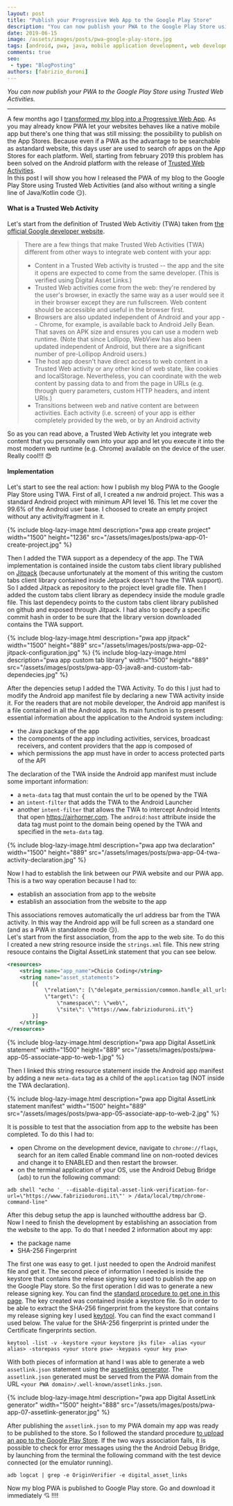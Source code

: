 ```yaml
---
layout: post
title: "Publish your Progressive Web App to the Google Play Store"
description: "You can now publish your PWA to the Google Play Store using Trusted Web Activities"
date: 2019-06-15
image: /assets/images/posts/pwa-google-play-store.jpg
tags: [android, pwa, java, mobile application development, web development, javascript]
comments: true
seo:
 - type: "BlogPosting"
authors: [fabrizio_duroni]
---
```


*You can now publish your PWA to the Google Play Store using Trusted Web Activities.*

---

A few months ago I [transformed my blog into a Progressive Web App](/2019/03/03/github-pages-progressive-web-app.html). As you may already know PWA let your websites behaves like a native mobile app but there's one thing that was still missing: the possibility to publish on the App Stores. Because even if a PWA as the advantage to be searchable as astandard website, this days user are used to search ofr apps on the App Stores for each platform. Well, starting from february 2019 this problem has been solved on the Android platform with the release of [Trusted Web Activities](https://developers.google.com/web/updates/2019/02/using-twa "trusted web activities").  
In this post I will show you how I released the PWA of my blog to the Google Play Store using Trusted Web Activities (and also without writing a single line of Java/Kotlin code :smirk:).

#### What is a Trusted Web Activity

Let's start from the definition of Trusted Web Activitiy (TWA) taken from [the official Google developer website](https://developers.google.com/web/updates/2019/02/using-twa "trusted web activities").

>There are a few things that make Trusted Web Activities (TWA) different from other ways to integrate web content with your app:
>
> * Content in a Trusted Web activity is trusted -- the app and the site it opens are expected to come from the same developer. (This is verified using Digital Asset Links.)
> * Trusted Web activities come from the web: they're rendered by the user's browser, in exactly the same way as a user would see it in their browser except they are run fullscreen. Web content should be accessible and useful in the browser first.
> * Browsers are also updated independent of Android and your app -- Chrome, for example, is available back to Android Jelly Bean. That saves on APK size and ensures you can use a modern web runtime. (Note that since Lollipop, WebView has also been updated independent of Android, but there are a significant number of pre-Lollipop Android users.)
> * The host app doesn't have direct access to web content in a Trusted Web activity or any other kind of web state, like cookies and localStorage. Nevertheless, you can coordinate with the web content by passing data to and from the page in URLs (e.g. through query parameters, custom HTTP headers, and intent URIs.)
> * Transitions between web and native content are between activities. Each activity (i.e. screen) of your app is either completely provided by the web, or by an Android activity

So as you can read above, a Trusted Web Activity let you integrate web content that you personally own into your app and let you execute it into the most modern web runtime (e.g. Chrome) available on the device of the user. Really cool!!! :heart_eyes:

#### Implementation

Let's start to see the real action: how I publish my blog PWA to the Google Play Store using TWA. First of all, I created a nw android project. This was a standard Android project with minimum API level 16. This let me cover the 99.6% of the Android user base. I choosed to create an empty project without any activity/fragment in it.

{% include blog-lazy-image.html description="pwa app create project" width="1500" height="1236" src="/assets/images/posts/pwa-app-01-create-project.jpg" %}

Then I added the TWA support as a dependecy of the app. The TWA implementation is contained inside the custom tabs client library published on [Jitpack](https://jitpack.io/ "Jitpack") (because unfortunately at the moment of this writing the custom tabs client library contained inside Jetpack doesn't have the TWA support). So I added Jitpack as repository to the project level gradle file. Then I added the custom tabs client library as dependecy inside the module gradle file. This last dependecy points to the custom tabs client library published on github and exposed through Jitpack. I had also to specify a specific commit hash in order to be sure that the library version downloaded contains the TWA support.

{% include blog-lazy-image.html description="pwa app jitpack" width="1500" height="889" src="/assets/images/posts/pwa-app-02-jitpack-configuration.jpg" %}
{% include blog-lazy-image.html description="pwa app custom tab library" width="1500" height="889" src="/assets/images/posts/pwa-app-03-java8-and-custom-tab-dependecies.jpg" %}

After the depencies setup I added the TWA Activity. To do this I just had to modify the Android app manifest file by declaring a new TWA activity inside it. For the readers that are not mobile developer, the Android app manifest is a file contained in all the Android apps. Its main function is to present essential information about the application to the Android system including:

* the Java package of the app
* the components of the app including activities, services, broadcast receivers, and content providers that the app is composed of
* which permissions the app must have in order to access protected parts of the API

The declaration of the TWA inside the Android app manifest must include some important information:

* a `meta-data` tag that must contain the url to be opened by the TWA
* an `intent-filter` that adds the TWA to the Android Launcher
* another `intent-filter` that allows the TWA to intercept Android Intents that open https://airhorner.com. The `android:host` attribute inside the data tag must point to the domain being opened by the TWA and specified in the `meta-data` tag. 

{% include blog-lazy-image.html description="pwa app twa declaration" width="1500" height="889" src="/assets/images/posts/pwa-app-04-twa-activity-declaration.jpg" %}

Now I had to establish the link between our PWA website and our PWA app. This is a two way operation because I had to:

* establish an association from app to the website
* establish an association from the website to the app

This associations removes automatically the url address bar from the TWA activity. In this way the Android app will be full screen as a standard one (and as a PWA in standalone mode :smirk:).  
Let's start from the first association, from the app to the web site. To do this I created a new string resource inside the `strings.xml` file. This new string resouce contains the Digital AssetLink statement that you can see below.

```xml
<resources>
    <string name="app_name">Chicio Coding</string>
    <string name="asset_statements">
        [{
            \"relation\": [\"delegate_permission/common.handle_all_urls\"],
            \"target\": {
                \"namespace\": \"web\",
                \"site\": \"https://www.fabrizioduroni.it\"}
        }]
    </string>
</resources>
```

{% include blog-lazy-image.html description="pwa app Digital AssetLink statement" width="1500" height="889" src="/assets/images/posts/pwa-app-05-associate-app-to-web-1.jpg" %}

Then I linked this string resource statement inside the Android app manifest by adding a new `meta-data` tag as a child of the `application` tag (NOT inside the TWA declaration).

{% include blog-lazy-image.html description="pwa app Digital AssetLink statement manifest" width="1500" height="889" src="/assets/images/posts/pwa-app-05-associate-app-to-web-2.jpg" %}

It is possible to test that the association from app to the website has been completed. To do this I had to:

* open Chrome on the development device, navigate to `chrome://flags`, search for an item called Enable command line on non-rooted devices and change it to ENABLED and then restart the browser.
* on the terminal application of your OS, use the Android Debug Bridge (`adb`) to run the following command:

```shell
adb shell "echo '_ --disable-digital-asset-link-verification-for-url=\"https://www.fabrizioduroni.it\"' > /data/local/tmp/chrome-command-line"
```

After this debug setup the app is launched withoutthe address bar :relieved:.  
Now I need to finish the development by establishing an association from the website to the app. To do that I needed 2 information about my app:

* the package name
* SHA-256 Fingerprint

The first one was easy to get. I just needed to open the Android manifest file and get it. The second piece of information I needed is inside the keystore that contains the release signing key used to publish the app on the Google Play store. So the first operation I did was to generate a new release signing key. You can find the [standard procedure to get one in this page](https://developer.android.com/studio/publish/app-signing#generate-key). The key created was contained inside a keystore file. So in order to be able to extract the SHA-256 fingerprint from the keystore that contains my release signing key I used [keytool](https://docs.oracle.com/javase/6/docs/technotes/tools/windows/keytool.html 'keytool'). You can find the exact command I used below. The value for the SHA-256 fingerprint is printed under the Certificate fingerprints section.

```shell
keytool -list -v -keystore <your keystore jks file> -alias <your alias> -storepass <your store psw> -keypass <your key psw>
```

With both pieces of information at hand I was able to generate a web `assetlink.json` statement using the [assetlinks generator](https://developers.google.com/digital-asset-links/tools/generator). The `assetlink.json` generated must be served from the PWA domain from the URL `<your PWA domain>/.well-known/assetlinks.json`.

{% include blog-lazy-image.html description="pwa app Digital AssetLink generator"  width="1500" height="888" src="/assets/images/posts/pwa-app-07-assetlink-generator.jpg" %}

After publishing the `assetlink.json` to my PWA domain my app was ready to be published to the store. So I followed the standard procedure [to upload an app to the Google Play Store](https://developer.android.com/studio/publish/upload-bundle).
If the two ways association fails, it is possible to check for error messages using the the Android Debug Bridge, by launching from the terminal the following command with the test device connected (or the emulator running).

```shell
adb logcat | grep -e OriginVerifier -e digital_asset_links
```

Now my blog PWA is published to Google Play store. Go and download it immediately :cupid: !!!!